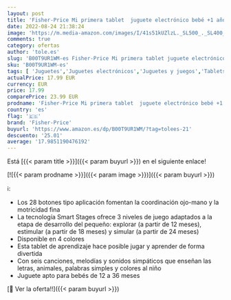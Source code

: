 ```yaml
---
layout: post
title: 'Fisher-Price Mi primera tablet  juguete electrónico bebé +1 año  Mattel CDG61 '
date: 2022-08-24 21:38:24
image: 'https://m.media-amazon.com/images/I/41s51kUZlzL._SL500_._SL400_.jpg'
comments: true
category: ofertas
author: 'tole.es'
slug: 'B00T9UR1WM-es Fisher-Price Mi primera tablet juguete electrónico bebé +1...'
sku: 'B00T9UR1WM-es'
tags: [ 'Juguetes','Juguetes electrónicos','Juguetes y juegos','Tablets para niños','Tablets y accesorios para niños','bebé','fisher-price','🇪🇸', ]
actualPrice: 17.99 EUR
currency: EUR
price: 17.99
comparePrice: 23.99 EUR
prodname: 'Fisher-Price Mi primera tablet  juguete electrónico bebé +1 año  Mattel CDG61 '
country: 'es'
flag: '🇪🇸'
brand: 'Fisher-Price'
buyurl: 'https://www.amazon.es/dp/B00T9UR1WM/?tag=tolees-21'
descuento: '25.01'
average: '17.9851190476192'
---
```


Está [{{< param title >}}]({{< param buyurl >}}) en el siguiente enlace!

[![{{< param prodname >}}]({{< param image >}})]({{< param buyurl >}})

ℹ️:

- Los 28 botones tipo aplicación fomentan la coordinación ojo-mano y la motricidad fina
- La tecnología Smart Stages ofrece 3 niveles de juego adaptados a la etapa de desarrollo del pequeño: explorar (a partir de 12 meses), estimular (a partir de 18 meses) y simular (a partir de 24 meses)
- Disponible en 4 colores
- Esta tablet de aprendizaje hace posible jugar y aprender de forma divertida
- Con seis canciones, melodías y sonidos simpáticos que enseñan las letras, animales, palabras simples y colores al niño
- Juguete apto para bebés de 12 a 36 meses

[🛒 Ver la oferta!!]({{< param buyurl >}})
